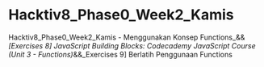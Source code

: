 # Hacktiv8_Phase0_Week2_Kamis
Hacktiv8_Phase0_Week2_Kamis - Menggunakan Konsep Functions_&amp;&amp;_[Exercises 8] JavaScript Building Blocks: Codecademy JavaScript Course (Unit 3 - Functions)_&amp;&amp;_Exercises 9] Berlatih Penggunaan Functions
